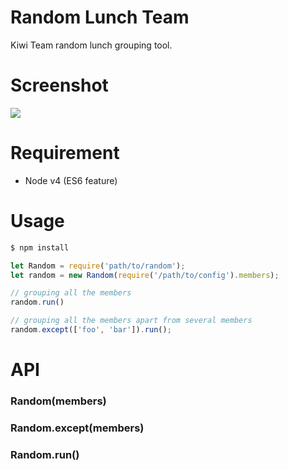 Random Lunch Team
=================

Kiwi Team random lunch grouping tool.

# Screenshot

![](http://ww1.sinaimg.cn/large/62580dd9gw1exorrdutdcj20kv02wwf8.jpg)

# Requirement

- Node v4 (ES6 feature)

# Usage

```bash
$ npm install
```

```javascript
let Random = require('path/to/random');
let random = new Random(require('/path/to/config').members);

// grouping all the members
random.run()

// grouping all the members apart from several members
random.except(['foo', 'bar']).run();
```

# API

### Random(members<Array>)
### Random.except(members<Array>)
### Random.run()